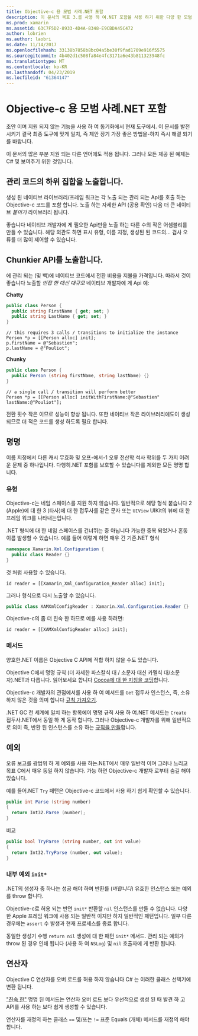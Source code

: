 ```yaml
---
title: Objective-c 용 모범 사례.NET 포함
description: 이 문서의 목표 3.를 사용 하 여.NET 포함을 사용 하기 위한 다양 한 모범 사례를 설명 합니다. 관리 코드의 하위 집합을 노출, chunkier API 노출, 명명 및 자세히 설명 합니다.
ms.prod: xamarin
ms.assetid: 63C7F5D2-8933-4D4A-8348-E9CBDA45C472
author: lobrien
ms.author: laobri
ms.date: 11/14/2017
ms.openlocfilehash: 33138b7858b8bc04a5be30f9fad1709e916f5575
ms.sourcegitcommit: 4b402d1c508fa84e4fc3171a6e43b811323948fc
ms.translationtype: MT
ms.contentlocale: ko-KR
ms.lasthandoff: 04/23/2019
ms.locfileid: "61364147"
---
```

# <a name="net-embedding-best-practices-for-objective-c"></a>Objective-c 용 모범 사례.NET 포함

초안 이며 지원 되지 않는 기능을 사용 하 여 동기화에서 현재 도구에서. 이 문서를 발전 시키기 결국 최종 도구에 맞게 일치, 즉 제안 장기 가장 좋은 방법을-하지 즉시 해결 되기를 바랍니다.

이 문서의 많은 부분 지원 되는 다른 언어에도 적용 됩니다. 그러나 모든 제공 된 예제는 C# 및 보여주기 위한 것입니다.

## <a name="exposing-a-subset-of-the-managed-code"></a>관리 코드의 하위 집합을 노출합니다.

생성 된 네이티브 라이브러리/프레임 워크는 각 노출 되는 관리 되는 Api를 호출 하는 Objective-c 코드를 포함 합니다. 노출 하는 자세한 API (공용 확인) 다음 더 큰 네이티브 _붙이기_ 라이브러리 됩니다.

좋습니다 네이티브 개발자에 게 필요한 Api만을 노출 하는 다른 수의 작은 어셈블리를 만들 수 있습니다. 해당 외관도 하면 표시 유형, 이름 지정, 생성된 된 코드의... 검사 오류를 더 많이 제어할 수 있습니다.

## <a name="exposing-a-chunkier-api"></a>Chunkier API를 노출합니다.

에 관리 되는 (및 백)에 네이티브 코드에서 전환 비용을 지불을 가격입니다. 따라서 것이 좋습니다 노출할 _번잡 한 대신 대규모_ 네이티브 개발자에 게 Api 예:

**Chatty**

```csharp
public class Person {
  public string FirstName { get; set; }
  public string LastName { get; set; }
}
```

```objc
// this requires 3 calls / transitions to initialize the instance
Person *p = [[Person alloc] init];
p.firstName = @"Sebastien";
p.lastName = @"Pouliot";
```

**Chunky**

```csharp
public class Person {
  public Person (string firstName, string lastName) {}
}
```

```objc
// a single call / transition will perform better
Person *p = [[Person alloc] initWithFirstName:@"Sebastien" lastName:@"Pouliot"];
```

전환 횟수 작은 이므로 성능이 향상 됩니다. 또한 네이티브 작은 라이브러리에도이 생성 되므로 더 적은 코드를 생성 하도록 필요 합니다.

## <a name="naming"></a>명명

이름 지정에서 다른 캐시 무효화 및 오프-에서-1 오류 전산학 석사 학위를 두 가지 어려운 문제 중 하나입니다. 다행히.NET 포함를 보호할 수 있습니다를 제외한 모든 명명 합니다.

### <a name="types"></a>유형

Objective-c는 네임 스페이스를 지원 하지 않습니다. 일반적으로 해당 형식 붙습니다 2 (Apple)에 대 한 3 (타사)에 대 한 접두사를 같은 문자 또는 `UIView` UIKit의 뷰에 대 한 프레임 워크를 나타내는입니다.

.NET 형식에 대 한 네임 스페이스를 건너뛰는 중 아닙니다 가능한 중복 되었거나 혼동 이름 발생할 수 있습니다. 예를 들어 이렇게 하면 매우 긴 기존.NET 형식

```csharp
namespace Xamarin.Xml.Configuration {
  public class Reader {}
}
```

것 처럼 사용할 수 있습니다.

```objc
id reader = [[Xamarin_Xml_Configuration_Reader alloc] init];
```

그러나 형식으로 다시 노출할 수 있습니다.

```csharp
public class XAMXmlConfigReader : Xamarin.Xml.Configuration.Reader {}
```

Objective-c의 좀 더 친숙 한 하므로 예를 사용 하려면:

```objc
id reader = [[XAMXmlConfigReader alloc] init];
```

### <a name="methods"></a>메서드

양호한.NET 이름은 Objective C API에 적합 하지 않을 수도 있습니다.

Objective C에서 명명 규칙 (더 자세한 파스칼식 대 / 소문자 대신 카멜식 대/소문자).NET과 다릅니다.
읽어보세요 합니다 [Cocoa에 대 한 지침을 코딩](https://developer.apple.com/library/content/documentation/Cocoa/Conceptual/CodingGuidelines/Articles/NamingMethods.html#//apple_ref/doc/uid/20001282-BCIGIJJF)합니다.

Objective-c 개발자의 관점에서를 사용 하 여 메서드를 `Get` 접두사 인스턴스, 즉, 소유 하지 않은 것을 의미 합니다 [규칙 가져오기](https://developer.apple.com/library/content/documentation/CoreFoundation/Conceptual/CFMemoryMgmt/Concepts/Ownership.html#//apple_ref/doc/uid/20001148-SW1).

.NET GC 전 세계에 일치 하는 항목에이 명명 규칙 사용 하 여.NET 메서드는 `Create` 접두사.NET에서 동일 하 게 동작 합니다. 그러나 Objective-c 개발자를 위해 일반적으로 의미 즉, 반환 된 인스턴스를 소유 하는 [규칙을 만들](https://developer.apple.com/library/content/documentation/CoreFoundation/Conceptual/CFMemoryMgmt/Concepts/Ownership.html#//apple_ref/doc/uid/20001148-103029)합니다.

## <a name="exceptions"></a>예외

오류 보고를 광범위 하 게 예외를 사용 하는.NET에서 매우 일반적 이며 그러나 느리고 목표 C에서 매우 동일 하지 않습니다. 가능 하면 Objective-c 개발자 로부터 숨길 해야 있습니다.

예를 들어.NET `Try` 패턴은 Objective-c 코드에서 사용 하기 쉽게 확인할 수 있습니다.

```csharp
public int Parse (string number)
{
  return Int32.Parse (number);
}
```

비교

```csharp
public bool TryParse (string number, out int value)
{
  return Int32.TryParse (number, out value);
}
```

### <a name="exceptions-inside-init"></a>내부 예외 `init*`

.NET의 생성자 중 하나는 성공 해야 하며 반환를 (_바랍니다_) 유효한 인스턴스 또는 예외를 throw 합니다.

Objective-c로 허용 되는 반면 `init*` 반환할 `nil` 인스턴스를 만들 수 없습니다. 다양 한 Apple 프레임 워크에 사용 되는 일반적 이지만 하지 일반적인 패턴입니다. 일부 다른 경우에는 `assert` 수 발생과 현재 프로세스를 종료 합니다.

동일한 생성기 수행 `return nil` 생성에 대 한 패턴 `init*` 메서드. 관리 되는 예외가 throw 된 경우 인쇄 됩니다 (사용 하 여 `NSLog`) 및 `nil` 호출자에 게 반환 됩니다.

## <a name="operators"></a>연산자

Objective C 연산자를 오버 로드를 허용 하지 않습니다 C# 는 이러한 클래스 선택기에 변환 됩니다.

["친숙 한"](https://docs.microsoft.com/dotnet/standard/design-guidelines/operator-overloads) 명명 된 메서드는 연산자 오버 로드 보다 우선적으로 생성 된 때 발견 하 고 API를 사용 하는 보다 쉽게 생성할 수 있습니다.

연산자를 재정의 하는 클래스 `==` 및/또는 `!=` 표준 Equals (개체) 메서드를 재정의 해야 합니다.
